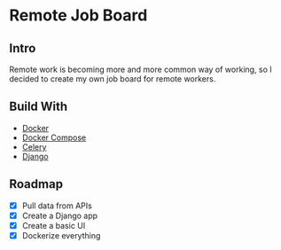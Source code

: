 # Remote Job Board
## Intro
Remote work is becoming more and more common way of working, so I decided to create my own job board for remote workers. 

## Build With
* [Docker](https://docs.docker.com/)
* [Docker Compose](https://docs.docker.com/compose/)
* [Celery](https://docs.celeryq.dev/en/stable/)
* [Django](https://www.djangoproject.com/)

## Roadmap
- [x] Pull data from APIs
- [x] Create a Django app
- [x] Create a basic UI
- [x] Dockerize everything
